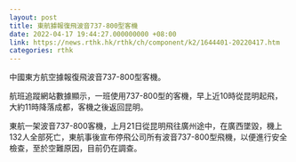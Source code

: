 ```yaml
---
layout: post
title: 東航據報復飛波音737-800型客機
date: 2022-04-17 19:44:27.000000000 +08:00
link: https://news.rthk.hk/rthk/ch/component/k2/1644401-20220417.htm
categories: rthk
---
```


中國東方航空據報復飛波音737-800型客機。

航班追蹤網站數據顯示，一班使用737-800型的客機，早上近10時從昆明起飛，大約11時降落成都，客機之後返回昆明。

東航一架波音737-800客機，上月21日從昆明飛往廣州途中，在廣西墜毀，機上132人全部死亡，東航事後宣布停飛公司所有波音737-800型飛機，以便進行安全檢查，至於空難原因，目前仍在調查。
